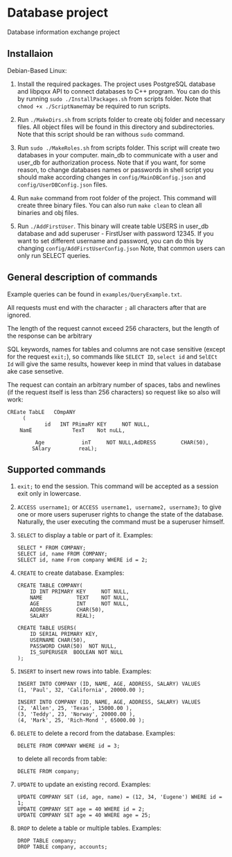# Database project
Database information exchange project


## Installaion
Debian-Based Linux:

1. Install the required packages. The project uses PostgreSQL database and libpqxx
API to connect databases to C++ program. You can do this by running ```sudo ./InstallPackages.sh``` from scripts folder.
Note that ``` chmod +x ./ScriptName ```may be required to run scripts.

2. Run ```./MakeDirs.sh``` from scripts folder to create obj folder and necessary files. All object files will be found in this directory and subdirectories. Note that this script should be ran withous ```sudo``` command.

3.  Run ```sudo ./MakeRoles.sh``` from scripts folder. This script will create two databases in your computer. main_db to communicate with a user and user_db for authorization process. Note that if you want, for some reason, to change databases names or passwords in shell script you should make according changes in ```config/MainDBConfig.json``` and ```config/UserDBConfig.json``` files.
4.  Run ```make``` command from root folder of the project. This command will create three binary files. You can also run ```make clean``` to clean all binaries and obj files.
5.  Run ```./AddFirstUser```. This binary will create table USERS in user_db database and add superuser - FirstUser with password 12345. If you want to set different username and password, you can do this by changing ```config/AddFirstUserConfig.json``` Note, that common users can only run SELECT queries.

## General description of commands
Example queries can be found in ```examples/QueryExample.txt```.

All requests must end with the character ```;``` all characters after that are ignored.

The length of the request cannot exceed 256 characters, but the length of the response can be arbitrary

SQL keywords, names for tables and columns are not case sensitive (except for the request ```exit;```), so commands like ```SELECT ID```, ```select id``` and ```SelECt Id``` will give the same results,  however keep in mind that values in database ake case sensetive.

The request can contain an arbitrary number of spaces, tabs and newlines (if the request itself is less than 256 characters)
so request like so also will work:
```
CREate TabLE   COmpANY 
     (
            id   INT PRimaRY KEY     NOT NULL,
    NamE             TexT    Not nuLL,
         
         Age            inT     NOT NULL,AdDRESS        CHAR(50),
        SAlary         reaL);

```

## Supported commands
1. ```exit;``` to end the session. This command will be accepted as a session exit only in lowercase.

2. ```ACCESS username1;``` or ```ACCESS username1, username2, username3;``` to give one or more users superuser rights to change the state of the database. Naturally, the user executing the command must be a superuser himself.

3.  ```SELECT``` to display a table or part of it. Examples:
    ```
    SELECT * FROM COMPANY;
    SELECT id, name FROM COMPANY;
    SELECT id, name From company WHERE id = 2;
    ```

4. ```CREATE``` to create database. Examples:
    ```
    CREATE TABLE COMPANY(
        ID INT PRIMARY KEY     NOT NULL,
        NAME           TEXT    NOT NULL,
        AGE            INT     NOT NULL,
        ADDRESS        CHAR(50),
        SALARY         REAL);
    ```

    ```
    CREATE TABLE USERS(
        ID SERIAL PRIMARY KEY,
        USERNAME CHAR(50),
        PASSWORD CHAR(50)  NOT NULL,
        IS_SUPERUSER  BOOLEAN NOT NULL
    );
    ```
5. ```INSERT``` to insert new rows into table. Examples:
    ```
    INSERT INTO COMPANY (ID, NAME, AGE, ADDRESS, SALARY) VALUES
    (1, 'Paul', 32, 'California', 20000.00 );
    
    ```

    ```
    INSERT INTO COMPANY (ID, NAME, AGE, ADDRESS, SALARY) VALUES
    (2, 'Allen', 25, 'Texas', 15000.00 ),
    (3, 'Teddy', 23, 'Norway', 20000.00 ),
    (4, 'Mark', 25, 'Rich-Mond ', 65000.00 );
    ```
6. ```DELETE``` to delete a record from the database. Examples:
    ```
    DELETE FROM COMPANY WHERE id = 3;
    ```
    to delete all records from table:

    ```
    DELETE FROM company;
    ```
7. ```UPDATE``` to update an existing record. Examples:


    ```
    UPDATE COMPANY SET (id, age, name) = (12, 34, 'Eugene') WHERE id = 1;
    UPDATE COMPANY SET age = 40 WHERE id = 2;
    UPDATE COMPANY SET age = 40 WHERE age = 25;
    
    ```
    
8. ```DROP``` to delete a table or multiple tables. Examples:

    ```
    DROP TABLE company;
    DROP TABLE company, accounts;
    ```

